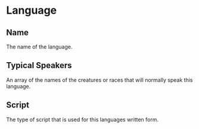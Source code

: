# Language

## Name

The name of the language.

## Typical Speakers

An array of the names of the creatures or races that will normally speak this language.

## Script

The type of script that is used for this languages written form.
